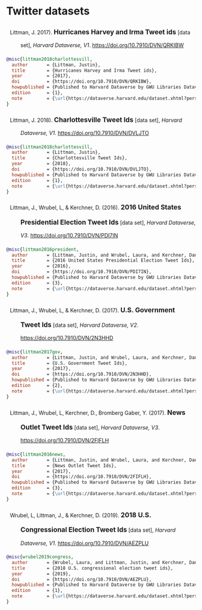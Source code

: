 
# Twitter datasets

<div class="citation">

  - Littman, J. 2017). **Hurricanes Harvey and Irma Tweet ids** \[data
    set\], *Harvard Dataverse, V1*. <https://doi.org/10.7910/DVN/QRKIBW>

</div>

``` bib
@misc{littman2018charlottesvill,
  author       = {Littman, Justin},
  title        = {Hurricanes Harvey and Irma Tweet ids},
  year         = {2017},
  doi          = {https://doi.org/10.7910/DVN/QRKIBW},
  howpublished = {Published to Harvard Dataverse by GWU Libraries Dataverse},
  edition      = {1},
  note         = {\url{https://dataverse.harvard.edu/dataset.xhtml?persistentId=doi:10.7910/DVN/QRKIBW}}
}
```

<div class="citation">

  - Littman, J. 2018). **Charlottesville Tweet Ids** \[data set\],
    *Harvard Dataverse, V1*. <https://doi.org/10.7910/DVN/DVLJTO>

</div>

``` bib
@misc{littman2018charlottesvill,
  author       = {Littman, Justin},
  title        = {Charlottesville Tweet Ids},
  year         = {2018},
  doi          = {https://doi.org/10.7910/DVN/DVLJTO},
  howpublished = {Published to Harvard Dataverse by GWU Libraries Dataverse},
  edition      = {1},
  note         = {\url{https://dataverse.harvard.edu/dataset.xhtml?persistentId=doi:10.7910/DVN/DVLJTO}}
}
```

<div class="citation">

  - Littman, J., Wrubel, L, & Kerchner, D. (2016). **2016 United States
    Presidential Election Tweet Ids** \[data set\], *Harvard Dataverse,
    V3*. <https://doi.org/10.7910/DVN/PDI7IN>

</div>

``` bib
@misc{littman2016president,
  author       = {Littman, Justin, and Wrubel, Laura, and Kerchner, Dan},
  title        = {2016 United States Presidential Election Tweet Ids},
  year         = {2016},
  doi          = {https://doi.org/10.7910/DVN/PDI7IN},
  howpublished = {Published to Harvard Dataverse by GWU Libraries Dataverse},
  edition      = {3},
  note         = {\url{https://dataverse.harvard.edu/dataset.xhtml?persistentId=doi:10.7910/DVN/PDI7IN}}
}
```

<div class="citation">

  - Littman, J., Wrubel, L, & Kerchner, D. (2017). **U.S. Government
    Tweet Ids** \[data set\], *Harvard Dataverse, V2*.
    <https://doi.org/10.7910/DVN/2N3HHD>

</div>

``` bib
@misc{littman2017gov,
  author       = {Littman, Justin, and Wrubel, Laura, and Kerchner, Dan},
  title        = {U.S. Government Tweet Ids},
  year         = {2017},
  doi          = {https://doi.org/10.7910/DVN/2N3HHD},
  howpublished = {Published to Harvard Dataverse by GWU Libraries Dataverse},
  edition      = {2},
  note         = {\url{https://dataverse.harvard.edu/dataset.xhtml?persistentId=doi:10.7910/DVN/2N3HHD}}
}
```

<div class="citation">

  - Littman, J., Wrubel, L, Kerchner, D., Bromberg Gaber, Y. (2017).
    **News Outlet Tweet Ids** \[data set\], *Harvard Dataverse, V3*.
    <https://doi.org/10.7910/DVN/2FIFLH>

</div>

``` bib
@misc{littman2016news,
  author       = {Littman, Justin, and Wrubel, Laura, and Kerchner, Dan, Bromberg Gaber, Yonah},
  title        = {News Outlet Tweet Ids},
  year         = {2017},
  doi          = {https://doi.org/10.7910/DVN/2FIFLH},
  howpublished = {Published to Harvard Dataverse by GWU Libraries Dataverse},
  edition      = {3},
  note         = {\url{https://dataverse.harvard.edu/dataset.xhtml?persistentId=doi:=10.7910/DVN/2FIFLH}}
}
```

<div class="citation">

  - Wrubel, L, Littman, J., & Kerchner, D. (2019). **2018 U.S.
    Congressional Election Tweet Ids** \[data set\], *Harvard Dataverse,
    V1*. <https://doi.org/10.7910/DVN/AEZPLU>

</div>

``` bib
@misc{wrubel2019congress,
  author       = {Wrubel, Laura, and Littman, Justin, and Kerchner, Dan},
  title        = {2018 U.S. congressional election tweet ids},
  year         = {2019},
  doi          = {https://doi.org/10.7910/DVN/AEZPLU},
  howpublished = {Published to Harvard Dataverse by GWU Libraries Dataverse},
  edition      = {1},
  note         = {\url{https://dataverse.harvard.edu/dataset.xhtml?persistentId=doi:10.7910/DVN/AEZPLU}}
}
```

<style>
.citation ul {
  list-style-type: none;
}
.citation strong {
  font-size: 125%;
}
.citation li {
  text-indent: -2em;
  margin-left: 1em;
  line-height: 2.25;
  margin-top: 0em;
  margin-bottom: 0em;
}
</style>
